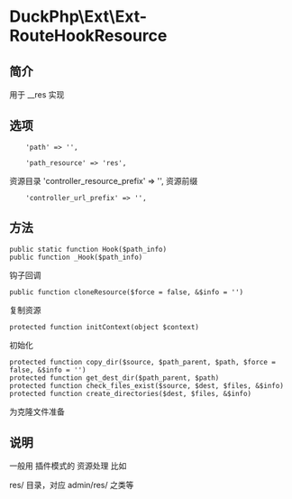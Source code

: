 # DuckPhp\Ext\Ext-RouteHookResource

## 简介
用于 __res 实现

## 选项
        'path' => '',

        'path_resource' => 'res',
资源目录
        'controller_resource_prefix' => '',
资源前缀

        'controller_url_prefix' => '',

## 方法

    public static function Hook($path_info)
    public function _Hook($path_info)
钩子回调

    public function cloneResource($force = false, &$info = '')
复制资源

    protected function initContext(object $context)
初始化

    protected function copy_dir($source, $path_parent, $path, $force = false, &$info = '')
    protected function get_dest_dir($path_parent, $path)
    protected function check_files_exist($source, $dest, $files, &$info)
    protected function create_directories($dest, $files, &$info)
为克隆文件准备

## 说明

一般用 插件模式的 资源处理
比如

res/ 目录，对应 admin/res/ 之类等



